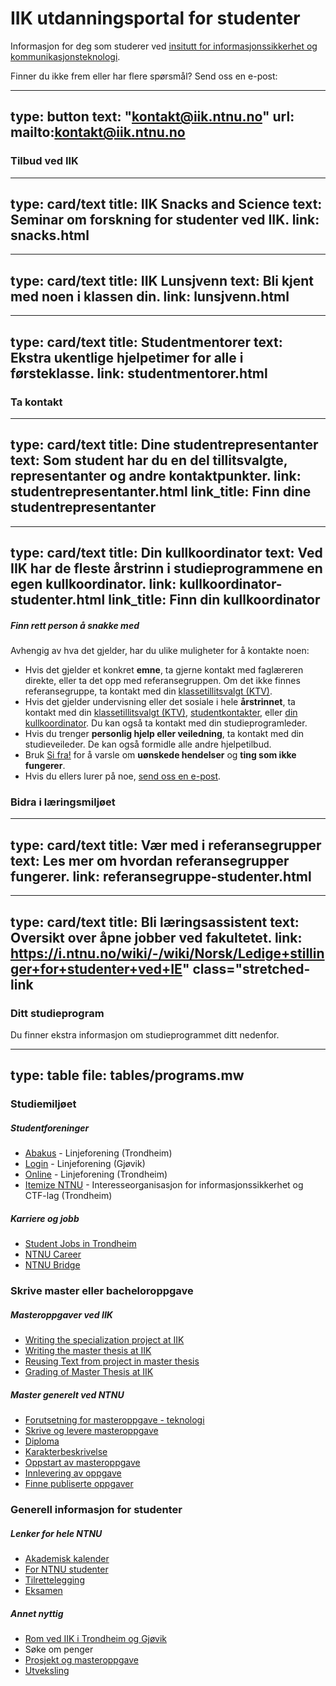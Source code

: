 # IIK utdanningsportal for studenter


Informasjon for deg som studerer ved [insitutt for informasjonssikkerhet og kommunikasjonsteknologi](https://ntnu.no/iik).

Finner du ikke frem eller har flere spørsmål? Send oss en e-post: 

---
type: button
text: "kontakt@iik.ntnu.no"
url: mailto:kontakt@iik.ntnu.no
---



### Tilbud ved IIK



---
type: card/text
title: IIK Snacks and Science
text: Seminar om forskning for studenter ved IIK.
link: snacks.html
---

---
type: card/text
title: IIK Lunsjvenn
text: Bli kjent med noen i klassen din.
link: lunsjvenn.html
---

---
type: card/text
title: Studentmentorer
text: Ekstra ukentlige hjelpetimer for alle i førsteklasse.
link: studentmentorer.html
---


### Ta kontakt


---
type: card/text
title: Dine studentrepresentanter
text: Som student har du en del tillitsvalgte, representanter og andre kontaktpunkter.
link: studentrepresentanter.html
link_title: Finn dine studentrepresentanter
---

---
type: card/text
title: Din kullkoordinator
text: Ved IIK har de fleste årstrinn i studieprogrammene en egen kullkoordinator.
link: kullkoordinator-studenter.html
link_title: Finn din kullkoordinator
---





<div class="mt-3 mb-3">
    <div class="row row-cols-1 g-4 mt-3">
        <div class="col">
            <div class="card shadow-sm">
            <div class="card-body">
                <h5 class="card-title">Finn rett person å snakke med</h5>
                <p class="card-text">Avhengig av hva det gjelder, har du ulike muligheter for å kontakte noen:</p>
                <ul>
                    <li>Hvis det gjelder et konkret <strong>emne</strong>, ta gjerne kontakt med faglæreren direkte, eller ta det opp med referansegruppen. Om det ikke finnes referansegruppe, ta kontakt med din <a href="studentrepresentanter.html">klassetillitsvalgt (KTV)</a>.</li>
                    <li>Hvis det gjelder undervisning eller det sosiale i hele <strong>årstrinnet</strong>, ta kontakt med din <a href="studentrepresentanter.html">klassetillitsvalgt (KTV)</a>, <a href="studentrepresentanter.html">studentkontakter</a>, eller <a href="kullkoordinator-studenter.html">din kullkoordinator</a>. Du kan også ta kontakt med din studieprogramleder.</li>
                    <li>Hvis du trenger <strong>personlig hjelp eller veiledning</strong>, ta kontakt med din studieveileder. De kan også formidle alle andre hjelpetilbud.</li>
                    <li>Bruk <a href="https://i.ntnu.no/sifra-ansatt">Si fra!</a> for å varsle om <strong>uønskede hendelser</strong> og <strong>ting som ikke fungerer</strong>.</li>
                    <li>Hvis du ellers lurer på noe, <a href="mailto:kontakt@iik.ntnu.no">send oss en e-post</a>.</li>
                </ul>
            </div>
            </div>
        </div>
    </div>
</div>


### Bidra i læringsmiljøet


---
type: card/text
title: Vær med i referansegrupper
text: Les mer om hvordan referansegrupper fungerer.
link: referansegruppe-studenter.html
---

---
type: card/text
title: Bli læringsassistent
text: Oversikt over åpne jobber ved fakultetet.
link: https://i.ntnu.no/wiki/-/wiki/Norsk/Ledige+stillinger+for+studenter+ved+IE" class="stretched-link
---



### Ditt studieprogram

Du finner ekstra informasjon om studieprogrammet ditt nedenfor.


---
type: table
file: tables/programs.mw
---




### Studiemiljøet


<div class="mt-3 mb-3">
    <div class="row row-cols-1 row-cols-md-2 g-4">
        <div class="col">
            <div class="card shadow-sm h-100">
            <div class="card-body">
                <h5 class="card-title">Studentforeninger</h5>
                <!--<p class="card-text">Bli kjent med noen i klassen din.</p>-->
                <ul>
                    <li><a href="https://abakus.no/">Abakus</a> - Linjeforening (Trondheim)</li>
                    <li><a href="https://login.no">Login</a> - Linjeforening (Gjøvik)</li>
                    <li><a href="https://online.ntnu.no/">Online</a> - Linjeforening (Trondheim)</li>
                    <li><a href="https://itemize.no/">Itemize NTNU</a> - Interesseorganisasjon for informasjonssikkerhet og CTF-lag (Trondheim)</li>
                </ul>
            </div>
            </div>
        </div>
        <div class="col">
            <div class="card shadow-sm h-100">
            <div class="card-body">
                <h5 class="card-title">Karriere og jobb</h5>
                <!--<p class="card-text">Tilbud...</p>-->
                <ul>
                    <li><a href="https://i.ntnu.no/wiki/-/wiki/Norsk/Ledige+stillinger+for+studenter+ved+IE">Student Jobs in Trondheim</a></li>
                    <li><a href="https://www.ntnu.edu/career">NTNU Career</a></li>
                    <li><a href="http://www.ntnu.no/bridge">NTNU Bridge</a></li>
                </ul>
            </div>
            </div>
        </div>
    </div>
</div>



### Skrive master eller bacheloroppgave


<div class="mt-3 mb-3">
    <div class="row row-cols-1 row-cols-md-2 g-4">
        <div class="col">
            <div class="card shadow-sm h-100">
            <div class="card-body">
                <h5 class="card-title">Masteroppgaver ved IIK</h5>
                <ul>
                    <li><a href="https://i.ntnu.no/wiki/-/wiki/English/Specialization+Project+-+IIK">Writing the specialization project at IIK</a></li>
                    <li><a href="https://i.ntnu.no/wiki/-/wiki/English/Master+Thesis+-+IIK">Writing the master thesis at IIK</a></li>
                    <li><a href="https://i.ntnu.no/wiki/-/wiki/English/Reuse+of+text">Reusing Text from project in master thesis</a></li>
                    <li><a href="https://i.ntnu.no/wiki/-/wiki/English/Grading+MSc+theses+at+IIK">Grading of Master Thesis at IIK</a></li>
                </ul>
                <ul>
            </div>
            </div>
        </div>
        <div class="col">
            <div class="card shadow-sm h-100">
            <div class="card-body">
                <h5 class="card-title">Master generelt ved NTNU</h5>
                <ul>
                    <li><a href="https://i.ntnu.no/wiki/-/wiki/Norsk/Forutsetning+for+masteroppgave+-+sivilingeni%C3%B8r">Forutsetning for masteroppgave - teknologi</a></li>
                    <li><a href="https://i.ntnu.no/masteroppgave">Skrive og levere masteroppgave</a></li>
                    <li><a href="https://i.ntnu.no/wiki/-/wiki/English/Diplomas">Diploma</a></li>
                    <li><a href="https://i.ntnu.no/wiki/-/wiki/English/Description+of+grades+for+master+thesis">Karakterbeskrivelse</a></li>
                    <li><a href="https://i.ntnu.no/wiki/-/wiki/English/Start+your+MA+thesis+-+graduate+engineer+programmes">Oppstart av masteroppgave</a></li>
                    <li><a href="https://i.ntnu.no/wiki/-/wiki/English/Submit+your+MA+thesis+-+Graduate+Engineer+Programmes#section-Submit+your+MA+thesis+-+Graduate+Engineer+Programmes-Extended+deadline">Innlevering av oppgave</a></li>
                    <li><a href="http://ntnuopen.ntnu.no/ntnu-xmlui//discover?filtertype=doctype&amp;filter_relational_operator=equals&amp;filter=Master+thesis">Finne publiserte oppgaver</a></li>
                </ul>
            </div>
            </div>
        </div>
    </div>
</div>


### Generell informasjon for studenter


<div class="mt-3 mb-3">
    <div class="row row-cols-1 row-cols-md-2 g-4">
        <div class="col">
            <div class="card shadow-sm">
            <div class="card-body">
                <h5 class="card-title">Lenker for hele NTNU</h5>
                <ul>
                    <li><a href="https://i.ntnu.no/en/studiekalender">Akademisk kalender</a></li>
                    <li><a href="https://i.ntnu.no/student">For NTNU studenter</a></li>
                    <li><a href="https://i.ntnu.no/tilrettelegging">Tilrettelegging</a></li>
                    <li><a href="https://i.ntnu.no/eksamen">Eksamen</a></li>
                </ul>
            </div>
            </div>
        </div>
        <div class="col">
            <div class="card shadow-sm">
            <div class="card-body">
                <h5 class="card-title">Annet nyttig</h5>
                <ul>
                    <li><a href="rom.html">Rom ved IIK i Trondheim og Gjøvik</a></li>
                    <li>Søke om penger</li>
                    <li><a href="ttm4905.html">Prosjekt og masteroppgave</a></li>
                    <li><a href="http://innsida.ntnu.no/utenlandsstudier">Utveksling</a></li>
                </ul>
            </div>
            </div>
        </div>
    </div>
</div>

